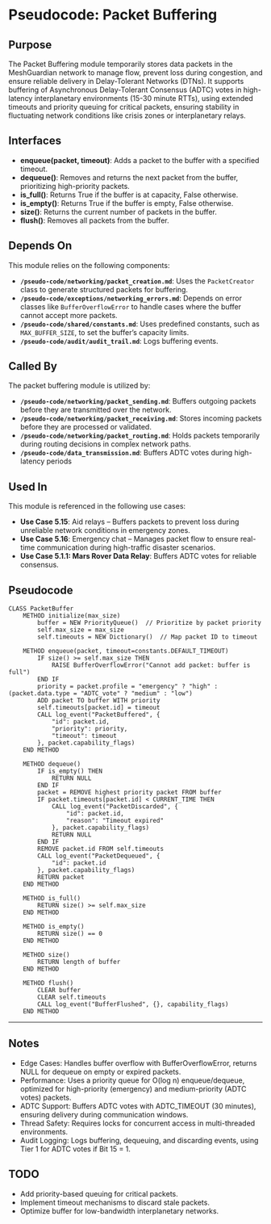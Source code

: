 # Pseudocode: Packet Buffering

## Purpose
The Packet Buffering module temporarily stores data packets in the MeshGuardian network to manage flow, prevent loss during congestion, and ensure reliable delivery in Delay-Tolerant Networks (DTNs). It supports buffering of Asynchronous Delay-Tolerant Consensus (ADTC) votes in high-latency interplanetary environments (15-30 minute RTTs), using extended timeouts and priority queuing for critical packets, ensuring stability in fluctuating network conditions like crisis zones or interplanetary relays.

## Interfaces
- **enqueue(packet, timeout)**: Adds a packet to the buffer with a specified timeout.
- **dequeue()**: Removes and returns the next packet from the buffer, prioritizing high-priority packets.
- **is_full()**: Returns True if the buffer is at capacity, False otherwise.
- **is_empty()**: Returns True if the buffer is empty, False otherwise.
- **size()**: Returns the current number of packets in the buffer.
- **flush()**: Removes all packets from the buffer.


## Depends On
This module relies on the following components:
- **`/pseudo-code/networking/packet_creation.md`**: Uses the `PacketCreator` class to generate structured packets for buffering.
- **`/pseudo-code/exceptions/networking_errors.md`**: Depends on error classes like `BufferOverflowError` to handle cases where the buffer cannot accept more packets.
- **`/pseudo-code/shared/constants.md`**: Uses predefined constants, such as `MAX_BUFFER_SIZE`, to set the buffer’s capacity limits.
- **`/pseudo-code/audit/audit_trail.md`**: Logs buffering events.


## Called By
The packet buffering module is utilized by:
- **`/pseudo-code/networking/packet_sending.md`**: Buffers outgoing packets before they are transmitted over the network.
- **`/pseudo-code/networking/packet_receiving.md`**: Stores incoming packets before they are processed or validated.
- **`/pseudo-code/networking/packet_routing.md`**: Holds packets temporarily during routing decisions in complex network paths.
- **`/pseudo-code/data_transmission.md`**: Buffers ADTC votes during high-latency periods

## Used In
This module is referenced in the following use cases:
- **Use Case 5.15**: Aid relays – Buffers packets to prevent loss during unreliable network conditions in emergency zones.
- **Use Case 5.16**: Emergency chat – Manages packet flow to ensure real-time communication during high-traffic disaster scenarios.
- **Use Case 5.1.1: Mars Rover Data Relay**: Buffers ADTC votes for reliable consensus.

## Pseudocode
```pseudocode
CLASS PacketBuffer
    METHOD initialize(max_size)
        buffer = NEW PriorityQueue()  // Prioritize by packet priority
        self.max_size = max_size
        self.timeouts = NEW Dictionary()  // Map packet ID to timeout

    METHOD enqueue(packet, timeout=constants.DEFAULT_TIMEOUT)
        IF size() >= self.max_size THEN
            RAISE BufferOverflowError("Cannot add packet: buffer is full")
        END IF
        priority = packet.profile = "emergency" ? "high" : (packet.data.type = "ADTC_vote" ? "medium" : "low")
        ADD packet TO buffer WITH priority
        self.timeouts[packet.id] = timeout
        CALL log_event("PacketBuffered", {
            "id": packet.id,
            "priority": priority,
            "timeout": timeout
        }, packet.capability_flags)
    END METHOD

    METHOD dequeue()
        IF is_empty() THEN
            RETURN NULL
        END IF
        packet = REMOVE highest priority packet FROM buffer
        IF packet.timeouts[packet.id] < CURRENT_TIME THEN
            CALL log_event("PacketDiscarded", {
                "id": packet.id,
                "reason": "Timeout expired"
            }, packet.capability_flags)
            RETURN NULL
        END IF
        REMOVE packet.id FROM self.timeouts
        CALL log_event("PacketDequeued", {
            "id": packet.id
        }, packet.capability_flags)
        RETURN packet
    END METHOD

    METHOD is_full()
        RETURN size() >= self.max_size
    END METHOD

    METHOD is_empty()
        RETURN size() == 0
    END METHOD

    METHOD size()
        RETURN length of buffer
    END METHOD

    METHOD flush()
        CLEAR buffer
        CLEAR self.timeouts
        CALL log_event("BufferFlushed", {}, capability_flags)
    END METHOD
```

---

## Notes
- Edge Cases: Handles buffer overflow with BufferOverflowError, returns NULL for dequeue on empty or expired packets.
- Performance: Uses a priority queue for O(log n) enqueue/dequeue, optimized for high-priority (emergency) and medium-priority (ADTC votes) packets.
- ADTC Support: Buffers ADTC votes with ADTC_TIMEOUT (30 minutes), ensuring delivery during communication windows.
- Thread Safety: Requires locks for concurrent access in multi-threaded environments.
- Audit Logging: Logs buffering, dequeuing, and discarding events, using Tier 1 for ADTC votes if Bit 15 = 1.

## TODO
- Add priority-based queuing for critical packets.
- Implement timeout mechanisms to discard stale packets.
- Optimize buffer for low-bandwidth interplanetary networks.